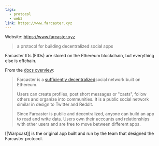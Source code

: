 ```yaml
---
tags:
  - protocol
  - web3
link: https://www.farcaster.xyz
---
```

Website: <https://www.farcaster.xyz>

> a protocol for building decentralized social apps

Farcaster IDs (FIDs) are stored on the Ethereum blockchain, but everything else is offchain. 

From the [docs overview](https://docs.farcaster.xyz/learn/what-is-farcaster/overview):

> Farcaster is a [sufficiently decentralized](https://www.varunsrinivasan.com/2022/01/11/sufficient-decentralization-for-social-networks)social network built on Ethereum.
> 
> Users can create profiles, post short messages or "casts", follow others and organize into communities. It is a public social network similar in design to Twitter and Reddit.
> 
> Since Farcaster is public and decentralized, anyone can build an app to read and write data. Users own their accounts and relationships with other users and are free to move between different apps.

[[Warpcast]] is the original app built and run by the team that designed the Farcaster protocol. 